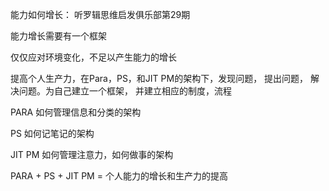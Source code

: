 能力如何增长： 听罗辑思维启发俱乐部第29期



能力增长需要有一个框架

仅仅应对环境变化，不足以产生能力的增长

提高个人生产力，在Para，PS，和JIT PM的架构下，发现问题， 提出问题， 解决问题。为自己建立一个框架， 并建立相应的制度，流程

PARA 如何管理信息和分类的架构

PS 如何记笔记的架构

JIT PM 如何管理注意力，如何做事的架构

PARA + PS + JIT PM = 个人能力的增长和生产力的提高

